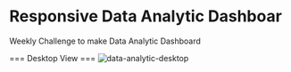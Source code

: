 # Responsive Data Analytic Dashboar
Weekly Challenge to make Data Analytic Dashboard

=== Desktop View ===
![data-analytic-desktop](https://user-images.githubusercontent.com/38320169/117961189-06eacb00-b348-11eb-9f1f-95789489a3e4.jpg)
